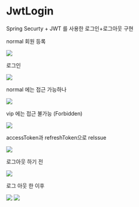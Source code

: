 # JwtLogin
Spring Securty  + JWT 를 사용한 로그인+로그아웃 구현 

 
normal 회원 등록

  
  ![](https://velog.velcdn.com/images/dionisos198/post/d3b39775-93e5-439c-8ad2-3ce3c630ae68/image.png)

  로그인 
  
  ![](https://velog.velcdn.com/images/dionisos198/post/8efdae40-e42d-4cca-9db8-115d9eaa2bab/image.png)

  normal 에는 접근 가능하나
  
  ![](https://velog.velcdn.com/images/dionisos198/post/d01ec564-23b7-4c38-b616-724433a480fb/image.png)

  vip 에는 접근 불가능 (Forbidden)
  
  ![](https://velog.velcdn.com/images/dionisos198/post/d6f01c7e-eaa7-4a26-84c4-7a01bc3cf41f/image.png)

  accessToken과 refreshToken으로 reIssue
  
  ![](https://velog.velcdn.com/images/dionisos198/post/599eccc4-d1f7-4134-8d81-cfeda3eb34c5/image.png)

  
  로그아웃 하기 전
  
  ![](https://velog.velcdn.com/images/dionisos198/post/c9329302-21a2-4b04-a78b-e2f026212a1d/image.png)

  로그 아웃 한 이후 
  
  ![](https://velog.velcdn.com/images/dionisos198/post/d3aca11c-80f0-4cbc-bab0-4b5ed5806c12/image.png)
![](https://velog.velcdn.com/images/dionisos198/post/79d81ea1-806a-4a87-9a9b-59cae60b2018/image.png)
